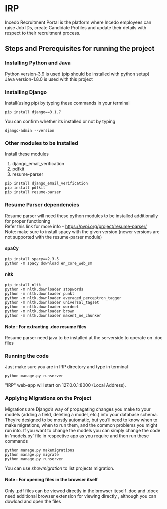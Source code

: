 # IRP
Incedo Recruitment Portal is the platform where Incedo employees can raise Job IDs, create Candidate Profiles and update their details with respect to their recruitment process.

## Steps and Prerequisites for running the project

### Installing Python and Java
Python version-3.9 is used (pip should be installed with python setup)  
Java version-1.8.0 is used with this project  

### Installing Django
Install(using pip) by typing these commands in your terminal
```
pip install django==3.1.7
```
You can confirm whether its installed or not by typing 
```
django-admin --version
```

### Other modules to be installed
Install these modules
1) django_email_verification
2) pdfkit
3) resume-parser
```
pip install django_email_verification
pip install pdfkit
pip install resume-parser
```
### Resume Parser dependencies
Resume parser will need these python modules to be installed additionally for proper functioning  
Refer this link for more info - https://pypi.org/project/resume-parser/  
Note: make sure to install spacy with the given version (newer versions are not supported with the resume-parser module)
#### spaCy
```
pip install spacy==2.3.5
python -m spacy download en_core_web_sm
```
#### nltk
```
pip install nltk
python -m nltk.downloader stopwords
python -m nltk.downloader punkt
python -m nltk.downloader averaged_perceptron_tagger
python -m nltk.downloader universal_tagset
python -m nltk.downloader wordnet
python -m nltk.downloader brown
python -m nltk.downloader maxent_ne_chunker
```
#### Note : For extracting .doc resume files  
Resume parser need java to be installed at the serverside to operate on .doc files

### Running the code 
Just make sure you are in IRP directory and type in terminal 
```
python manage.py runserver
```
"IRP" web-app will start on 127.0.0.1:8000 (Local Address).
 
### Applying Migrations on the Project 
Migrations are Django’s way of propagating changes you make to your models (adding a field, deleting a model, etc.) into your database schema. They’re designed to be mostly automatic, but you’ll need to know when to make migrations, when to run them, and the common problems you might run into.
If you want to change the models you can simply change the code in 'models.py' file in respective app as you require and then run these commands
```
python manage.py makemigrations
python manage.py migrate 
python manage.py runserver
```
You can use *showmigration*  to list projects migration.

#### Note : For opening files in the browser itself
Only .pdf files can be viewed directly in the browser iteself .doc and .docx need additional browser extension for viewing directly , although you can dowload and open the files
